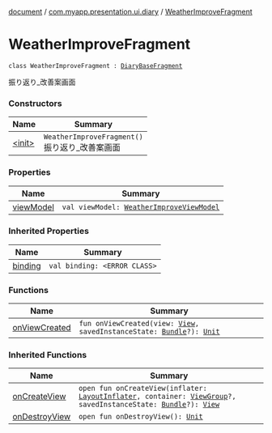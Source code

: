 [document](../../index.md) / [com.myapp.presentation.ui.diary](../index.md) / [WeatherImproveFragment](./index.md)

# WeatherImproveFragment

`class WeatherImproveFragment : `[`DiaryBaseFragment`](../-diary-base-fragment/index.md)

振り返り_改善案画面

### Constructors

| Name | Summary |
|---|---|
| [&lt;init&gt;](-init-.md) | `WeatherImproveFragment()`<br>振り返り_改善案画面 |

### Properties

| Name | Summary |
|---|---|
| [viewModel](view-model.md) | `val viewModel: `[`WeatherImproveViewModel`](../-weather-improve-view-model/index.md) |

### Inherited Properties

| Name | Summary |
|---|---|
| [binding](../-diary-base-fragment/binding.md) | `val binding: <ERROR CLASS>` |

### Functions

| Name | Summary |
|---|---|
| [onViewCreated](on-view-created.md) | `fun onViewCreated(view: `[`View`](https://developer.android.com/reference/android/view/View.html)`, savedInstanceState: `[`Bundle`](https://developer.android.com/reference/android/os/Bundle.html)`?): `[`Unit`](https://kotlinlang.org/api/latest/jvm/stdlib/kotlin/-unit/index.html) |

### Inherited Functions

| Name | Summary |
|---|---|
| [onCreateView](../-diary-base-fragment/on-create-view.md) | `open fun onCreateView(inflater: `[`LayoutInflater`](https://developer.android.com/reference/android/view/LayoutInflater.html)`, container: `[`ViewGroup`](https://developer.android.com/reference/android/view/ViewGroup.html)`?, savedInstanceState: `[`Bundle`](https://developer.android.com/reference/android/os/Bundle.html)`?): `[`View`](https://developer.android.com/reference/android/view/View.html) |
| [onDestroyView](../-diary-base-fragment/on-destroy-view.md) | `open fun onDestroyView(): `[`Unit`](https://kotlinlang.org/api/latest/jvm/stdlib/kotlin/-unit/index.html) |
